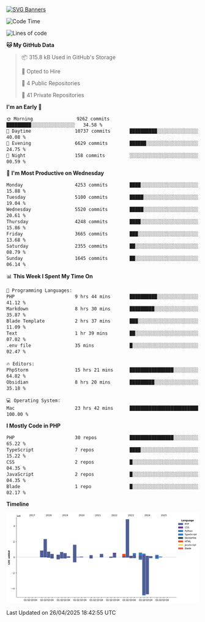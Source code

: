 [![SVG Banners](https://svg-banners.vercel.app/api?type=glitch&text1=Gere_Lajos%F0%9F%92%BB&width=800&height=400)](https://github.com/Akshay090/svg-banners)

<!--START_SECTION:waka-->
![Code Time](http://img.shields.io/badge/Code%20Time-2%2C405%20hrs%201%20min-blue)

![Lines of code](https://img.shields.io/badge/From%20Hello%20World%20I%27ve%20Written-16.7%20million%20lines%20of%20code-blue)

**🐱 My GitHub Data** 

> 📦 315.8 kB Used in GitHub's Storage 
 > 
> 💼 Opted to Hire
 > 
> 📜 4 Public Repositories 
 > 
> 🔑 41 Private Repositories 
 > 
**I'm an Early 🐤** 

```text
🌞 Morning                9262 commits        █████████░░░░░░░░░░░░░░░░   34.58 % 
🌆 Daytime                10737 commits       ██████████░░░░░░░░░░░░░░░   40.08 % 
🌃 Evening                6629 commits        ██████░░░░░░░░░░░░░░░░░░░   24.75 % 
🌙 Night                  158 commits         ░░░░░░░░░░░░░░░░░░░░░░░░░   00.59 % 
```
📅 **I'm Most Productive on Wednesday** 

```text
Monday                   4253 commits        ████░░░░░░░░░░░░░░░░░░░░░   15.88 % 
Tuesday                  5100 commits        █████░░░░░░░░░░░░░░░░░░░░   19.04 % 
Wednesday                5520 commits        █████░░░░░░░░░░░░░░░░░░░░   20.61 % 
Thursday                 4248 commits        ████░░░░░░░░░░░░░░░░░░░░░   15.86 % 
Friday                   3665 commits        ███░░░░░░░░░░░░░░░░░░░░░░   13.68 % 
Saturday                 2355 commits        ██░░░░░░░░░░░░░░░░░░░░░░░   08.79 % 
Sunday                   1645 commits        ██░░░░░░░░░░░░░░░░░░░░░░░   06.14 % 
```


📊 **This Week I Spent My Time On** 

```text
💬 Programming Languages: 
PHP                      9 hrs 44 mins       ██████████░░░░░░░░░░░░░░░   41.12 % 
Markdown                 8 hrs 30 mins       █████████░░░░░░░░░░░░░░░░   35.87 % 
Blade Template           2 hrs 37 mins       ███░░░░░░░░░░░░░░░░░░░░░░   11.09 % 
Text                     1 hr 39 mins        ██░░░░░░░░░░░░░░░░░░░░░░░   07.02 % 
.env file                35 mins             █░░░░░░░░░░░░░░░░░░░░░░░░   02.47 % 

🔥 Editors: 
PhpStorm                 15 hrs 21 mins      ████████████████░░░░░░░░░   64.82 % 
Obsidian                 8 hrs 20 mins       █████████░░░░░░░░░░░░░░░░   35.18 % 

💻 Operating System: 
Mac                      23 hrs 42 mins      █████████████████████████   100.00 % 
```

**I Mostly Code in PHP** 

```text
PHP                      30 repos            ████████████████░░░░░░░░░   65.22 % 
TypeScript               7 repos             ████░░░░░░░░░░░░░░░░░░░░░   15.22 % 
CSS                      2 repos             █░░░░░░░░░░░░░░░░░░░░░░░░   04.35 % 
JavaScript               2 repos             █░░░░░░░░░░░░░░░░░░░░░░░░   04.35 % 
Blade                    1 repo              █░░░░░░░░░░░░░░░░░░░░░░░░   02.17 % 
```



**Timeline**

![Lines of Code chart](https://raw.githubusercontent.com/gere-lajos/gere-lajos/main/assets/bar_graph.png)


 Last Updated on 26/04/2025 18:42:55 UTC
<!--END_SECTION:waka-->
